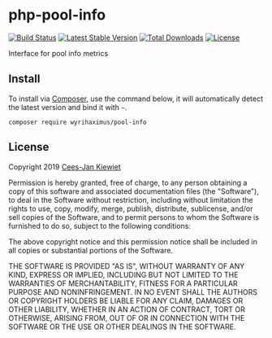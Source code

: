 # php-pool-info

[![Build Status](https://travis-ci.com/WyriHaximus/php-pool-info.png)](https://travis-ci.com/WyriHaximus/php-pool-info)
[![Latest Stable Version](https://poser.pugx.org/WyriHaximus/pool-info/v/stable.png)](https://packagist.org/packages/WyriHaximus/pool-info)
[![Total Downloads](https://poser.pugx.org/WyriHaximus/pool-info/downloads.png)](https://packagist.org/packages/WyriHaximus/pool-info)
[![License](https://poser.pugx.org/wyrihaximus/pool-info/license.png)](https://packagist.org/packages/wyrihaximus/pool-info)

Interface for pool info metrics

## Install ##

To install via [Composer](http://getcomposer.org/), use the command below, it will automatically detect the latest version and bind it with `~`.

```
composer require wyrihaximus/pool-info 
```

## License ##

Copyright 2019 [Cees-Jan Kiewiet](http://wyrihaximus.net/)

Permission is hereby granted, free of charge, to any person
obtaining a copy of this software and associated documentation
files (the "Software"), to deal in the Software without
restriction, including without limitation the rights to use,
copy, modify, merge, publish, distribute, sublicense, and/or sell
copies of the Software, and to permit persons to whom the
Software is furnished to do so, subject to the following
conditions:

The above copyright notice and this permission notice shall be
included in all copies or substantial portions of the Software.

THE SOFTWARE IS PROVIDED "AS IS", WITHOUT WARRANTY OF ANY KIND,
EXPRESS OR IMPLIED, INCLUDING BUT NOT LIMITED TO THE WARRANTIES
OF MERCHANTABILITY, FITNESS FOR A PARTICULAR PURPOSE AND
NONINFRINGEMENT. IN NO EVENT SHALL THE AUTHORS OR COPYRIGHT
HOLDERS BE LIABLE FOR ANY CLAIM, DAMAGES OR OTHER LIABILITY,
WHETHER IN AN ACTION OF CONTRACT, TORT OR OTHERWISE, ARISING
FROM, OUT OF OR IN CONNECTION WITH THE SOFTWARE OR THE USE OR
OTHER DEALINGS IN THE SOFTWARE.